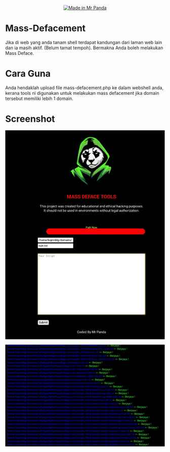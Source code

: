 <p align="center"><a href="https://github.com/mrp4nda1337/"><img title="Made in Mr Panda" src="https://img.shields.io/badge/MADE%20IN-MR-PANDA-SCRIPT?colorA=%23ff8100&colorB=%23017e40&colorC=%23ff0000&style=for-the-badge"></a>

# Mass-Defacement
Jika di web yang anda tanam shell terdapat kandungan dari laman web lain dan  ia masih aktif.  (Belum tamat tempoh).  Bermakna Anda boleh melakukan Mass Deface.

# Cara Guna
Anda hendaklah upload file mass-defacement.php ke dalam webshell anda, 
kerana tools ni digunakan untuk melakukan mass defacement jika domain tersebut memiliki lebih 1 domain.

# Screenshot
![banner](https://github.com/MrP4nda1337/mass-defacement/blob/main/banner.jpg)

![ss](https://github.com/MrP4nda1337/mass-defacement/blob/main/status.jpg
)
